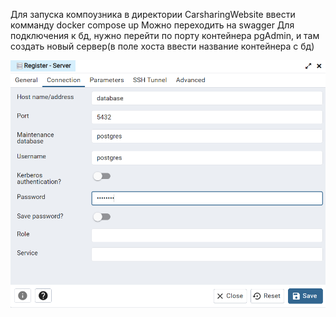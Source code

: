 Для запуска компоузника в директории CarsharingWebsite ввести комманду docker compose up
Можно переходить на swagger
Для подключения к бд, нужно перейти по порту контейнера pgAdmin, и там создать новый сервер(в поле хоста ввести название контейнера с бд)

![Alt text](image.png)
